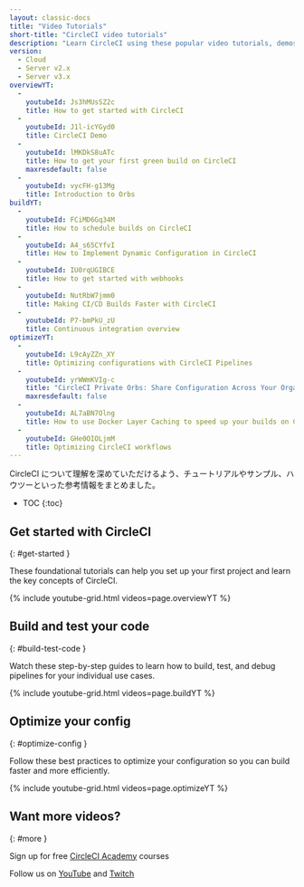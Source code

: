```yaml
---
layout: classic-docs
title: "Video Tutorials"
short-title: "CircleCI video tutorials"
description: "Learn CircleCI using these popular video tutorials, demos, webinars, and courses."
version:
  - Cloud
  - Server v2.x
  - Server v3.x
overviewYT:
  - 
    youtubeId: Js3hMUsSZ2c
    title: How to get started with CircleCI
  - 
    youtubeId: J1l-icYGyd0
    title: CircleCI Demo
  - 
    youtubeId: lMKDkS8uATc
    title: How to get your first green build on CircleCI
    maxresdefault: false
  - 
    youtubeId: vycFH-g13Mg
    title: Introduction to Orbs
buildYT:
  - 
    youtubeId: FCiMD6Gq34M
    title: How to schedule builds on CircleCI
  - 
    youtubeId: A4_s65CYfvI
    title: How to Implement Dynamic Configuration in CircleCI
  - 
    youtubeId: IU0rqUGIBCE
    title: How to get started with webhooks
  - 
    youtubeId: NutRbW7jmm0
    title: Making CI/CD Builds Faster with CircleCI
  - 
    youtubeId: P7-bmPkU_zU
    title: Continuous integration overview
optimizeYT:
  - 
    youtubeId: L9cAyZZn_XY
    title: Optimizing configurations with CircleCI Pipelines
  - 
    youtubeId: yrWWmKVIg-c
    title: "CircleCI Private Orbs: Share Configuration Across Your Organization"
    maxresdefault: false
  - 
    youtubeId: AL7aBN7Olng
    title: How to use Docker Layer Caching to speed up your builds on CircleCI
  - 
    youtubeId: GHe0OIOLjmM
    title: Optimizing CircleCI workflows
---
```


CircleCI について理解を深めていただけるよう、チュートリアルやサンプル、ハウツーといった参考情報をまとめました。

* TOC
{:toc}

## Get started with CircleCI
{: #get-started }

These foundational tutorials can help you set up your first project and learn the key concepts of CircleCI.

{% include youtube-grid.html videos=page.overviewYT %}

## Build and test your code
{: #build-test-code }

Watch these step-by-step guides to learn how to build, test, and debug pipelines for your individual use cases.

{% include youtube-grid.html videos=page.buildYT %}

## Optimize your config
{: #optimize-config }

Follow these best practices to optimize your configuration so you can build faster and more efficiently.

{% include youtube-grid.html videos=page.optimizeYT %}

## Want more videos?
{: #more }

Sign up for free [CircleCI Academy](https://academy.circleci.com/) courses

Follow us on [YouTube](https://www.youtube.com/channel/UC9_Pmtv-cUccKkusuapItMQ) and [Twitch](https://www.twitch.tv/circleci)
